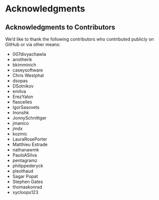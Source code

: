 Acknowledgments
===============

## Acknowledgments to Contributors

We’d like to thank the following contributors who contributed publicly on GitHub
or via other means:

* 007divyachawla
* anotherik
* bkimminich
* caseysoftware
* Chris Westphal
* dsopas
* DSotnikov
* emilva
* ErezYalon
* flascelles
* IgorSasovets
* Inonshk
* JonnySchnittger
* jmanico
* jmdx
* kozmic
* LauraRosePorter
* Matthieu Estrade
* nathanawmk
* PauloASilva
* pentagramz
* philippederyck
* pleothaud
* Sagar Popat
* Stephen Gates
* thomaskonrad
* xycloops123
